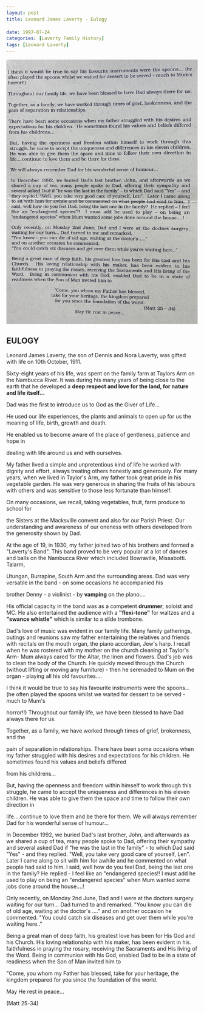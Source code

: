 ```yaml
---
layout: post
title: Leonard James Laverty - Eulogy

date: 1997-07-24
categories: [Laverty Family History]
tags: [Leonard Laverty]
---
```


![](/assets/img/laverty/leonard-laverty-eulogy02.jpg)

## EULOGY

Leonard James Laverty, the son of Dennis and Nora Laverty, was gifted with life on 10th October, 1911.

Sixty-eight years of his life, was spent on the family farm at Taylors Arm on the Nambucca River. It was during his many years of being close to the earth that he developed a **deep respect and love for the land, for nature and life itself...**

Dad was the first to introduce us to God as the Giver of Life...

He used our life experiences, the plants and animals to open up for us the meaning of life, birth, growth and death.

He enabled us to become aware of the place of gentleness, patience and hope in

dealing with life around us and with ourselves.

My father lived a simple and unpretentious kind of life he worked with dignity and effort, always treating others honestly and generously. For many years, when we lived in Taylor's Arm, my father took great pride in his vegetable garden. He was very generous in sharing the fruits of his labours with others and was sensitive to those less fortunate than himself.

On many occasions, we recall, taking vegetables, fruit, farm produce to school for

the Sisters at the Macksville convent and also for our Parish Priest. Our understanding and awareness of our oneness with others developed from the generosity shown by Dad.

At the age of 19, in 1930, my father joined two of his brothers and formed a "Laverty's Band". This band proved to be very popular at a lot of dances and balls on the Nambucca River which included Bowraville, Missabotti. Talarm,

Utungan, Burrapine, South Arm and the surrounding areas. Dad was very versatile in the band - on some occasions he accompanied his

brother Denny - a violinist - by **vamping** on the plano....

His official capacity in the band was as a competent **drummer**; soloist and MC. He also entertained the audience with a **"flexi-tone"** for waltzes and a **"swance whistle"** which is similar to a slide trombone.

Dad's love of music was evident in our family life. Many family gatherings, outings and reunions saw my father entertaining the relatives and friends with recitals on the mouth organ, the piano accordian, Jew's harp. I recall when he was rostered with my mother on the church cleaning at Taylor's Arm- Mum always cared for the Altar, the linen and flowers. Dad's job was to clean the body of the Church. He quickly moved through the Church (without lifting or moving any furniture) - then he serenaded to Mum on the organ - playing all his old favourites....

I think it would be true to say his favourite instruments were the spoons... (he often played the spoons whilst we waited for dessert to be served - much to Mum's

horror!!) Throughout our family life, we have been blessed to have Dad always there for us.

Together, as a family, we have worked through times of grief, brokenness, and the

pain of separation in relationships. There have been some occasions when my father struggled with his desires and expectations for his children. He sometimes found his values and beliefs differed

from his childrens...

But, having the openness and freedom within himself to work through this struggle, he came to accept the uniqueness and differences in his eleven children. He was able to give them the space and time to follow their own direction in

life....continue to love them and be there for them. We will always remember Dad for his wonderful sense of humour...

In December 1992, we buried Dad's last brother, John, and afterwards as we shared a cup of tea, many people spoke to Dad, offering their sympathy and several asked Dad if "he was the last in the family" - to which Dad said "Yes" - and they replied. "Well, you take very good care of yourself, Len". Later I came along to sit with him for awhile and he commented on what people had said to him. I said, well how do you feel Dad, being the last one in the family? He replied - I feel like an "endangered species!! I must add he used to play on being an "endangered species" when Mum wanted some jobs done around the house....!

Only recently, on Monday 2nd June, Dad and I were at the doctors surgery. waiting for our turn... Dad turned to and remarked. "You know you can die of old age, waiting at the doctor's ...." and on another occasion he commented. "You could catch six diseases and get over them while you're waiting here.."

Being a great man of deep faith, his greatest love has been for His God and his Church. His loving relationship with his maker, has been evident in his. faithfulness in praying the rosary, receiving the Sacraments and His living of the Word. Being in communion with his God, enabled Dad to be in a state of readiness when the Son of Man invited him to

"Come, you whom my Father has blessed, take for your heritage, the kingdom prepared for you since the foundation of the world.

May He rest in peace...

(Matt 25-34)